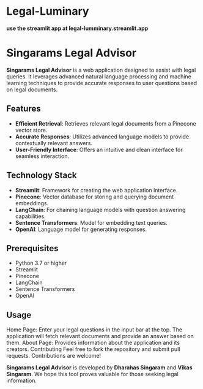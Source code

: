 # Legal-Luminary

**use the streamlit app at legal-lumminary.streamlit.app**

# Singarams Legal Advisor

**Singarams Legal Advisor** is a web application designed to assist with legal queries. It leverages advanced natural language processing and machine learning techniques to provide accurate responses to user questions based on legal documents.

## Features

- **Efficient Retrieval**: Retrieves relevant legal documents from a Pinecone vector store.
- **Accurate Responses**: Utilizes advanced language models to provide contextually relevant answers.
- **User-Friendly Interface**: Offers an intuitive and clean interface for seamless interaction.

## Technology Stack

- **Streamlit**: Framework for creating the web application interface.
- **Pinecone**: Vector database for storing and querying document embeddings.
- **LangChain**: For chaining language models with question answering capabilities.
- **Sentence Transformers**: Model for embedding text queries.
- **OpenAI**: Language model for generating responses.

## Prerequisites

- Python 3.7 or higher
- Streamlit
- Pinecone
- LangChain
- Sentence Transformers
- OpenAI

## Usage 
Home Page: Enter your legal questions in the input bar at the top. The application will fetch relevant documents and provide an answer based on them.
About Page: Provides information about the application and its creators.
Contributing
Feel free to fork the repository and submit pull requests. Contributions are welcome!

**Singarams Legal Advisor** is developed by **Dharahas Singaram** and **Vikas Singaram**. We hope this tool proves valuable for those seeking legal information.
